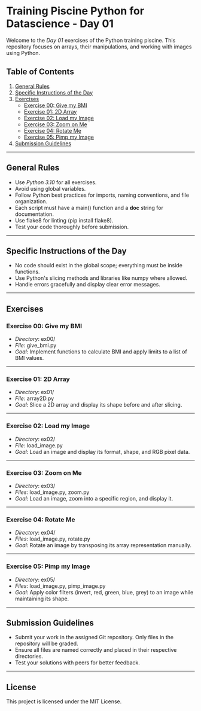 # Training Piscine Python for Datascience - Day 01

Welcome to the *Day 01* exercises of the Python training piscine. This repository focuses on arrays, their manipulations, and working with images using Python.

## Table of Contents

1. [General Rules](#general-rules)
2. [Specific Instructions of the Day](#specific-instructions-of-the-day)
3. [Exercises](#exercises)
   - [Exercise 00: Give my BMI](#exercise-00-give-my-bmi)
   - [Exercise 01: 2D Array](#exercise-01-2d-array)
   - [Exercise 02: Load my Image](#exercise-02-load-my-image)
   - [Exercise 03: Zoom on Me](#exercise-03-zoom-on-me)
   - [Exercise 04: Rotate Me](#exercise-04-rotate-me)
   - [Exercise 05: Pimp my Image](#exercise-05-pimp-my-image)
4. [Submission Guidelines](#submission-guidelines)

---

## General Rules

- Use *Python 3.10* for all exercises.
- Avoid using global variables.
- Follow Python best practices for imports, naming conventions, and file organization.
- Each script must have a main() function and a __doc__ string for documentation.
- Use flake8 for linting (pip install flake8).
- Test your code thoroughly before submission.

---

## Specific Instructions of the Day

- No code should exist in the global scope; everything must be inside functions.
- Use Python's slicing methods and libraries like numpy where allowed.
- Handle errors gracefully and display clear error messages.

---

## Exercises

### Exercise 00: Give my BMI
- *Directory*: ex00/
- *File*: give_bmi.py
- *Goal*: Implement functions to calculate BMI and apply limits to a list of BMI values.

---

### Exercise 01: 2D Array
- *Directory*: ex01/
- *File*: array2D.py
- *Goal*: Slice a 2D array and display its shape before and after slicing.

---

### Exercise 02: Load my Image
- *Directory*: ex02/
- *File*: load_image.py
- *Goal*: Load an image and display its format, shape, and RGB pixel data.

---

### Exercise 03: Zoom on Me
- *Directory*: ex03/
- *Files*: load_image.py, zoom.py
- *Goal*: Load an image, zoom into a specific region, and display it.

---

### Exercise 04: Rotate Me
- *Directory*: ex04/
- *Files*: load_image.py, rotate.py
- *Goal*: Rotate an image by transposing its array representation manually.

---

### Exercise 05: Pimp my Image
- *Directory*: ex05/
- *Files*: load_image.py, pimp_image.py
- *Goal*: Apply color filters (invert, red, green, blue, grey) to an image while maintaining its shape.

---

## Submission Guidelines

- Submit your work in the assigned Git repository. Only files in the repository will be graded.
- Ensure all files are named correctly and placed in their respective directories.
- Test your solutions with peers for better feedback.

---

## License

This project is licensed under the MIT License.
